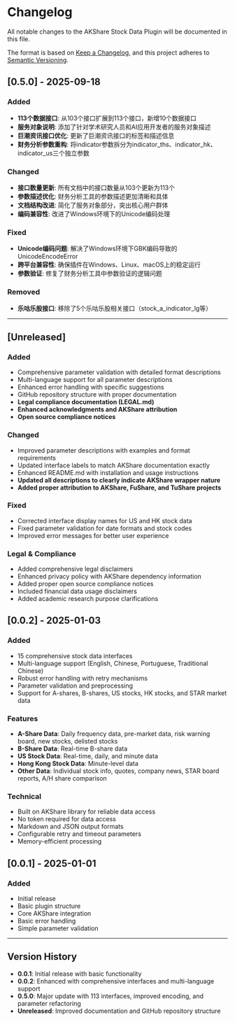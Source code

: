 # Changelog

All notable changes to the AKShare Stock Data Plugin will be documented in this file.

The format is based on [Keep a Changelog](https://keepachangelog.com/en/1.0.0/),
and this project adheres to [Semantic Versioning](https://semver.org/spec/v2.0.0.html).

## [0.5.0] - 2025-09-18

### Added
- **113个数据接口**: 从103个接口扩展到113个接口，新增10个数据接口
- **服务对象说明**: 添加了针对学术研究人员和AI应用开发者的服务对象描述
- **巨潮资讯接口优化**: 更新了巨潮资讯接口的标签和描述信息
- **财务分析参数重构**: 将indicator参数拆分为indicator_ths、indicator_hk、indicator_us三个独立参数

### Changed
- **接口数量更新**: 所有文档中的接口数量从103个更新为113个
- **参数描述优化**: 财务分析工具的参数描述更加清晰和具体
- **文档结构改进**: 简化了服务对象部分，突出核心用户群体
- **编码兼容性**: 改进了Windows环境下的Unicode编码处理

### Fixed
- **Unicode编码问题**: 解决了Windows环境下GBK编码导致的UnicodeEncodeError
- **跨平台兼容性**: 确保插件在Windows、Linux、macOS上的稳定运行
- **参数验证**: 修复了财务分析工具中参数验证的逻辑问题

### Removed
- **乐咕乐股接口**: 移除了5个乐咕乐股相关接口（stock_a_indicator_lg等）

---

## [Unreleased]

### Added
- Comprehensive parameter validation with detailed format descriptions
- Multi-language support for all parameter descriptions
- Enhanced error handling with specific suggestions
- GitHub repository structure with proper documentation
- **Legal compliance documentation (LEGAL.md)**
- **Enhanced acknowledgments and AKShare attribution**
- **Open source compliance notices**

### Changed
- Improved parameter descriptions with examples and format requirements
- Updated interface labels to match AKShare documentation exactly
- Enhanced README.md with installation and usage instructions
- **Updated all descriptions to clearly indicate AKShare wrapper nature**
- **Added proper attribution to AKShare, FuShare, and TuShare projects**

### Fixed
- Corrected interface display names for US and HK stock data
- Fixed parameter validation for date formats and stock codes
- Improved error messages for better user experience

### Legal & Compliance
- Added comprehensive legal disclaimers
- Enhanced privacy policy with AKShare dependency information
- Added proper open source compliance notices
- Included financial data usage disclaimers
- Added academic research purpose clarifications

## [0.0.2] - 2025-01-03

### Added
- 15 comprehensive stock data interfaces
- Multi-language support (English, Chinese, Portuguese, Traditional Chinese)
- Robust error handling with retry mechanisms
- Parameter validation and preprocessing
- Support for A-shares, B-shares, US stocks, HK stocks, and STAR market data

### Features
- **A-Share Data**: Daily frequency data, pre-market data, risk warning board, new stocks, delisted stocks
- **B-Share Data**: Real-time B-share data
- **US Stock Data**: Real-time, daily, and minute data
- **Hong Kong Stock Data**: Minute-level data
- **Other Data**: Individual stock info, quotes, company news, STAR board reports, A/H share comparison

### Technical
- Built on AKShare library for reliable data access
- No token required for data access
- Markdown and JSON output formats
- Configurable retry and timeout parameters
- Memory-efficient processing

## [0.0.1] - 2025-01-01

### Added
- Initial release
- Basic plugin structure
- Core AKShare integration
- Basic error handling
- Simple parameter validation

---

## Version History

- **0.0.1**: Initial release with basic functionality
- **0.0.2**: Enhanced with comprehensive interfaces and multi-language support
- **0.5.0**: Major update with 113 interfaces, improved encoding, and parameter refactoring
- **Unreleased**: Improved documentation and GitHub repository structure
